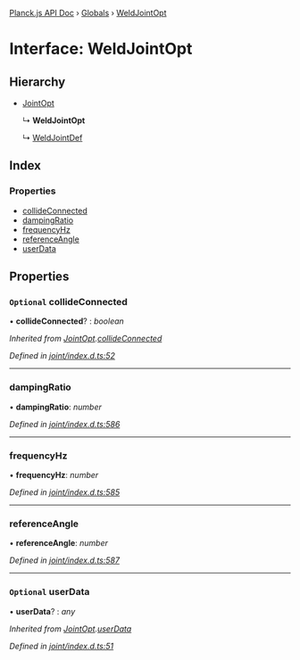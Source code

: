 [Planck.js API Doc](../README.md) › [Globals](../globals.md) › [WeldJointOpt](weldjointopt.md)

# Interface: WeldJointOpt

## Hierarchy

* [JointOpt](jointopt.md)

  ↳ **WeldJointOpt**

  ↳ [WeldJointDef](weldjointdef.md)

## Index

### Properties

* [collideConnected](weldjointopt.md#optional-collideconnected)
* [dampingRatio](weldjointopt.md#dampingratio)
* [frequencyHz](weldjointopt.md#frequencyhz)
* [referenceAngle](weldjointopt.md#referenceangle)
* [userData](weldjointopt.md#optional-userdata)

## Properties

### `Optional` collideConnected

• **collideConnected**? : *boolean*

*Inherited from [JointOpt](jointopt.md).[collideConnected](jointopt.md#optional-collideconnected)*

*Defined in [joint/index.d.ts:52](https://github.com/shakiba/planck.js/blob/038d425/lib/joint/index.d.ts#L52)*

___

###  dampingRatio

• **dampingRatio**: *number*

*Defined in [joint/index.d.ts:586](https://github.com/shakiba/planck.js/blob/038d425/lib/joint/index.d.ts#L586)*

___

###  frequencyHz

• **frequencyHz**: *number*

*Defined in [joint/index.d.ts:585](https://github.com/shakiba/planck.js/blob/038d425/lib/joint/index.d.ts#L585)*

___

###  referenceAngle

• **referenceAngle**: *number*

*Defined in [joint/index.d.ts:587](https://github.com/shakiba/planck.js/blob/038d425/lib/joint/index.d.ts#L587)*

___

### `Optional` userData

• **userData**? : *any*

*Inherited from [JointOpt](jointopt.md).[userData](jointopt.md#optional-userdata)*

*Defined in [joint/index.d.ts:51](https://github.com/shakiba/planck.js/blob/038d425/lib/joint/index.d.ts#L51)*
